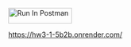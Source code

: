[<img src="https://run.pstmn.io/button.svg" alt="Run In Postman" style="width: 128px; height: 32px;">](https://app.getpostman.com/run-collection/41591557-6dfc6515-27ab-464c-992e-4221b7b4c957?action=collection%2Ffork&source=rip_markdown&collection-url=entityId%3D41591557-6dfc6515-27ab-464c-992e-4221b7b4c957%26entityType%3Dcollection%26workspaceId%3D61984351-8acb-4636-848b-e5f224313d37)

https://hw3-1-5b2b.onrender.com/